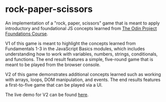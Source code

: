 # rock-paper-scissors
An implementation of a "rock, paper, scissors" game that is meant to apply introductory and foundational JS concepts learned from [The Odin Project Foundations Course](https://www.theodinproject.com/paths/foundations/courses/foundations).

V1 of this game is meant to highlight the concepts learned from Fundamentals 1-3 in the JavaScript Basics modules, which includes understanding how to work with variables, numbers, strings, conditionals, and functions. The end result features a simple, five-round game that is meant to be played from the browser console. 

V2 of this game demonstrates additional concepts learned such as working with arrays, loops, DOM manipulation, and events. The end results features a first-to-five game that can be played via a UI.

The live demo for V2 can be found [here](https://tofuni.github.io/rock-paper-scissors/).